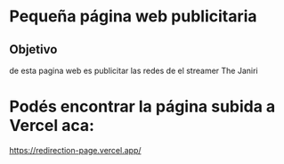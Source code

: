 # Pequeña página web publicitaria

## Objetivo 
de esta pagina web es publicitar las redes de el streamer The Janiri

# Podés encontrar la página subida a Vercel aca: 
https://redirection-page.vercel.app/
